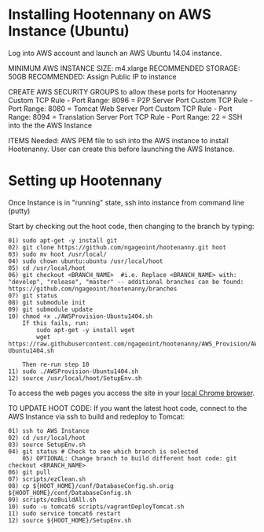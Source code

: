 ﻿# Installing Hootennany on AWS Instance (Ubuntu)

Log into AWS account and launch an AWS Ubuntu 14.04 instance.

MINIMUM AWS INSTANCE SIZE: 
		m4.xlarge
RECOMMENDED STORAGE: 50GB
RECOMMENDED: Assign Public IP to instance

CREATE AWS SECURITY GROUPS to allow these ports for Hootenanny
		Custom TCP Rule - Port Range: 8096 = P2P Server Port
		Custom TCP Rule - Port Range: 8080 = Tomcat Web Server Port
		Custom TCP Rule - Port Range: 8094 = Translation Server Port
		TCP Rule - Port Range: 22 = SSH into the the AWS Instance
		
ITEMS Needed: AWS PEM file to ssh into the AWS instance to install Hootenanny. User can create this before launching the AWS Instance.

# Setting up Hootennany

Once Instance is in "running" state, ssh into instance from command line (putty)

Start by checking out the hoot code, then changing to the branch by typing:

    01) sudo apt-get -y install git
    02) git clone https://github.com/ngageoint/hootenanny.git hoot​
    03) sudo mv hoot /usr/local/
    04) sudo chown ubuntu:ubuntu /usr/local/hoot
    05) cd /usr/local/hoot
    06) git checkout <BRANCH_NAME>  #i.e. Replace <BRANCH_NAME> with: "develop", "release", "master" -- additional branches can be found: https://github.com/ngageoint/hootenanny/branches
    07) git status 		
    08) git submodule init
    09) git submodule update
    10) chmod +x ./AWSProvision-Ubuntu1404.sh
        If this fails, run:
            sudo apt-get -y install wget
            wget https://raw.githubusercontent.com/ngageoint/hootenanny/AWS_Provision/AWSProvision-Ubuntu1404.sh
            
        Then re-run step 10
    11) sudo ./AWSProvision-Ubuntu1404.sh
    12) source /usr/local/hoot/SetupEnv.sh
	
To access the web pages you access the site in your [local Chrome browser](http://localhost:8080/hootenanny-id).

TO UPDATE HOOT CODE:
If you want the latest hoot code, connect to the AWS Instance via ssh to build and redeploy to Tomcat:

    01) ssh to AWS Instance
    02) cd /usr/local/hoot
    03) source SetupEnv.sh
	04) git status # Check to see which branch is selected
		05) OPTIONAL: Change branch to build different hoot code: git checkout <BRANCH_NAME>
	06) git pull
    07) scripts/ezClean.sh
	08) cp ${HOOT_HOME}/conf/DatabaseConfig.sh.orig ${HOOT_HOME}/conf/DatabaseConfig.sh
    09) scripts/ezBuildAll.sh
    10) sudo -u tomcat6 scripts/vagrantDeployTomcat.sh
	11) sudo service tomcat6 restart
	12) source ${HOOT_HOME}/SetupEnv.sh
